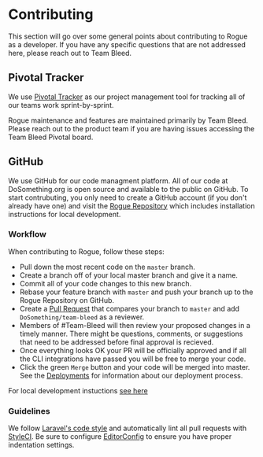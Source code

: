 # Contributing

This section will go over some general points about contributing to Rogue as a developer. If you have any specific questions that are not addressed here, please reach out to Team Bleed.

## Pivotal Tracker
We use [Pivotal Tracker](https://www.pivotaltracker.com/n/projects/2019429) as our project management tool for tracking all of our teams work sprint-by-sprint.

Rogue maintenance and features are maintained primarily by Team Bleed. Please reach out to the product
team if you are having issues accessing the Team Bleed Pivotal board.

## GitHub

We use GitHub for our code managment platform. All of our code at DoSomething.org is open source and available to the public on GitHub. To start contrubuting, you only need to create a GitHub account (if you don't already have one) and visit the [Rogue Repository](https://github.com/DoSomething/rogue) which includes installation instructions for local development.

### Workflow

When contributing to Rogue, follow these steps:

* Pull down the most recent code on the `master` branch.
* Create a branch off of your local master branch and give it a name.
* Commit all of your code changes to this new branch.
* Rebase your feature branch with `master` and push your branch up to the Rogue Repository on GitHub.
* Create a [Pull Request](https://help.github.com/articles/about-pull-requests/) that compares your branch to `master` and add `DoSomething/team-bleed` as a reviewer.
* Members of #Team-Bleed will then review your proposed changes in a timely manner. There might be questions, comments, or suggestions that need to be addressed before final approval is recieved.
* Once everything looks OK your PR will be officially approved and if all the CLI integrations have passed you will be free to merge your code.
* Click the green `Merge` button and your code will be merged into master. See the [Deployments](/docs/development/deployments.md) for information about our deployment process.

For local development instuctions [see here](/docs/development/installation.md)

### Guidelines
We follow [Laravel's code style](http://laravel.com/docs/5.5/contributions#coding-style) and automatically
lint all pull requests with [StyleCI](https://styleci.io/repos/64166359). Be sure to configure
[EditorConfig](http://editorconfig.org) to ensure you have proper indentation settings.
